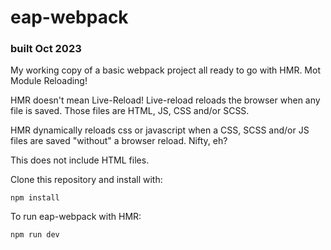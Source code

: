 # eap-webpack
### built Oct 2023

My working copy of a basic webpack project all ready to go with HMR. Mot Module Reloading!

HMR doesn't mean Live-Reload!  Live-reload reloads the browser when any file is saved. Those files are HTML, JS, CSS and/or SCSS.

HMR dynamically reloads css or javascript when a CSS, SCSS and/or JS files are saved "without" a browser reload.  Nifty, eh?

This does not include HTML files.

Clone this repository and install with:

```console
npm install
```

To run eap-webpack with HMR:

```console
npm run dev
```